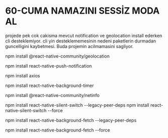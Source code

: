 # 60-CUMA NAMAZINI SESSİZ MODA AL

projede pek cok cakisma mevcut notification ve geolocation install ederken cli desteklemiyor.
cli yin desteklememesinin nedeni paketlerin durmadan guncelligini kaybetmesi. Buda projemin acilmamasini sagliyor. 


npm install @react-native-community/geolocation

npm install react-native-push-notification

npm install axios

npm install react-native-background-timer

npm install @react-native-community/netinfo


npm install react-native-silent-switch --legacy-peer-deps
npm install react-native-silent-switch --force

npm install react-native-background-fetch --legacy-peer-deps

npm install react-native-background-fetch --force



